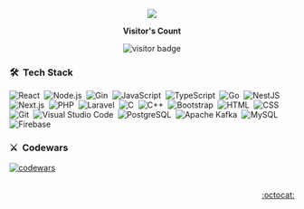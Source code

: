 <p align="center"><img src="./header.png"></p>

<p align="center"><b>Visitor's Count</b></p>
<p align="center"><img src="https://profile-counter.glitch.me/gofixgo/count.svg" alt="visitor badge"/></p>

### 🛠 &nbsp;Tech Stack

![React](https://img.shields.io/badge/-React-05122A?style=flat&logo=React)&nbsp;
![Node.js](https://img.shields.io/badge/-Node.js-05122A?style=flat&logo=node.js&logoColor=339933)&nbsp;
![Gin](https://img.shields.io/badge/-Gin-05122A?style=flat&logo=go)&nbsp;
![JavaScript](https://img.shields.io/badge/-JavaScript-05122A?style=flat&logo=javascript)&nbsp;
![TypeScript](https://img.shields.io/badge/-TypeScript-05122A?style=flat&logo=typescript)&nbsp;
![Go](https://img.shields.io/badge/-Go-05122A?style=flat&logo=go)&nbsp;
![NestJS](https://img.shields.io/badge/-NestJS-05122A?style=flat&logo=NestJS)&nbsp;
![Next.js](https://img.shields.io/badge/-Next.js-05122A?style=flat&logo=Next.js)&nbsp;
![PHP](https://img.shields.io/badge/-PHP-05122A?style=flat&logo=php&logoColor=777BB4)&nbsp;
![Laravel](https://img.shields.io/badge/-Laravel-05122A?style=flat&logo=laravel&logoColor=FF2D20)&nbsp;
![C](https://img.shields.io/badge/-C-05122A?style=flat&logo=C&logoColor=A8B9CC)&nbsp;
![C++](https://img.shields.io/badge/-C++-05122A?style=flat&logo=C%2B%2B&logoColor=00599C)&nbsp;
![Bootstrap](https://img.shields.io/badge/-Bootstrap-05122A?style=flat&logo=bootstrap&logoColor=563D7C)&nbsp;
![HTML](https://img.shields.io/badge/-HTML-05122A?style=flat&logo=HTML5)&nbsp;
![CSS](https://img.shields.io/badge/-CSS-05122A?style=flat&logo=CSS3&logoColor=1572B6)&nbsp;
![Git](https://img.shields.io/badge/-Git-05122A?style=flat&logo=git)&nbsp;
![Visual Studio Code](https://img.shields.io/badge/-Visual%20Studio%20Code-05122A?style=flat&logo=visual-studio-code&logoColor=007ACC)&nbsp;
![PostgreSQL](https://img.shields.io/badge/-PostgreSQL-05122A?style=flat&logo=postgresql&logoColor=336791)&nbsp;
![Apache Kafka](https://img.shields.io/badge/-Apache%20Kafka-05122A?style=flat&logo=apache-kafka&logoColor=231F20)&nbsp;
![MySQL](https://img.shields.io/badge/-MySQL-05122A?style=flat&logo=mysql&logoColor=4479A1)&nbsp;
![Firebase](https://img.shields.io/badge/-Firebase-05122A?style=flat&logo=firebase&logoColor=FFCA28)&nbsp;

### :crossed_swords: &nbsp;Codewars

<a href="https://www.codewars.com/users/flashdebugger" target="__blank">![codewars](https://www.codewars.com/users/flashdebugger/badges/micro)</a>

<div align="right">
  <br>
  <a href="https://gist.github.com/gofixgo/" target="__blank"> :octocat: </a>
  <br>
</div>
